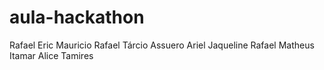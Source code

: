 # aula-hackathon
Rafael
Eric
Mauricio
Rafael
Tárcio
Assuero
Ariel
Jaqueline
Rafael
Matheus 
Itamar
Alice
Tamires